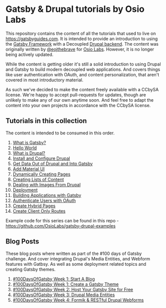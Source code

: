 # Gatsby & Drupal tutorials by Osio Labs

This repository contains the content of all the tutorials that used to live on https://gatsbyguides.com. It is intended to provide an introduction to using the [Gatsby Framework](https://www.gatsbyjs.com/) with a Decoupled [Drupal backend](https://drupal.org). The content was originally written by [@eojthebrave](https://twitter.com/eojthebrave) for [Osio Labs](https://osiolabs.com). However, it is no longer being actively updated.

While the content is getting older it's still a solid introduction to using Drupal and Gatsby to build modern decoupled web applications. And covers things like user authentication with OAuth, and content personalization, that aren't covered in most introductory material.

As such we've decided to make the content freely available with a CCbySA license. We're happy to accept pull-requests for updates, though are unlikely to make any of our own anytime soon. And feel free to adapt the content into your own projects in accordance with the CCbySA license.

## Tutorials in this collection

The content is intended to be consumed in this order.

1. [What is Gatsby?](/content/gatsby/what-is-gatsby.md)
1. [Hello World](/content/gatsby/hello-world.md)
1. [What is Drupal?](/content/gatsby-and-drupal/what-is-drupal.md)
1. [Install and Configure Drupal](/content/gatsby-and-drupal/install-and-configure-drupal.md)
1. [Get Data Out of Drupal and Into Gatsby](/content/gatsby-and-drupal/get-data-out-of-drupal-and-into-gatsby.md)
1. [Add Material UI](/content/gatsby-and-drupal/add-material-ui.md)
1. [Dynamically Creating Pages](/content/gatsby-and-drupal/dynamically-creating-pages.md)
1. [Creating Lists of Content](/content/gatsby-and-drupal/creating-lists-of-content.md)
1. [Dealing with Images From Drupal](/content/gatsby-and-drupal/dealing-with-images-from-drupal.md)
1. [Deployment](/content/gatsby-and-drupal/deployment.md)
1. [Building Applications with Gatsby](/content/gatsby/building-applications-with-gatsby.md)
1. [Authenticate Users with OAuth](/content/gatsby-and-drupal/authenticate-users-with-oauth.md)
1. [Create Hybrid Pages](/content/gatsby-and-drupal/create-hybrid-pages.md)
1. [Create Client Only Routes](/content/gatsby-and-drupal/create-client-only-routes.md)

Example code for this series can be found in this repo - https://github.com/OsioLabs/gatsby-drupal-examples


## Blog Posts

These blog posts where written as part of the #100 days of Gatsby challenge. And cover integrating Drupal's Media Entities, and Webform features with Gatbsy. As well as some deployment related topics and creating Gatsby themes.

1. [#100DaysOfGatsby Week 1: Start A Blog](/content/blog_posts/100days-week1-start-a-blog.md)
1. [#100DaysOfGatsby Week 1: Create a Gatsby Theme](/content/blog_posts/100days-week1-create-a-theme.md)
1. [#100DaysOfGatsby Week 2: Host Your Gatsby Site for Free](/content/blog_posts/100days-week2-host-your-site-for-free.md)
1. [#100DaysOfGatsby Week 3: Drupal Media Entities](/content/blog_posts/100days-week3-drupal-media-entities.md)
1. [#100DaysOfGatsby Week 4: Formik & RESTful Drupal Webforms](/content/blog_posts/100days-week4-restful-drupal-webforms.md)
